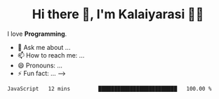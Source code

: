 <div align="center">  
  
# Hi there 👋, I'm Kalaiyarasi :woman_technologist:
  
</div>

<p align="center">
  
I love **Programming**.
 
</p>
  

- 💬 Ask me about ...
- 📫 How to reach me: ...
- 😄 Pronouns: ...
- ⚡ Fun fact: ...
-->
<!--START_SECTION:waka-->
```text
JavaScript   12 mins         █████████████████████████   100.00 % 
```
<!--END_SECTION:waka-->

